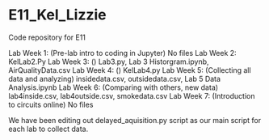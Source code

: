 # E11_Kel_Lizzie
Code repository for E11

Lab Week 1: (Pre-lab intro to coding in Jupyter) No files
Lab Week 2: KelLab2.Py
Lab Week 3: () Lab3.py, Lab 3 Historgram.ipynb, AirQualityData.csv
Lab Week 4: () KelLab4.py
Lab Week 5: (Collecting all data and analyzing) insidedata.csv, outsidedata.csv, Lab 5 Data Analysis.ipynb
Lab Week 6: (Comparing with others, new data) lab4inside.csv, lab4outside.csv, smokedata.csv
Lab Week 7: (Introduction to circuits online) No files

We have been editing out delayed_aquisition.py script as our main script for each lab to collect data.
